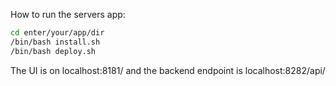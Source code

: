 How to run the servers app:

```bash
cd enter/your/app/dir
/bin/bash install.sh
/bin/bash deploy.sh
```

The UI is on localhost:8181/  and the backend endpoint is localhost:8282/api/
